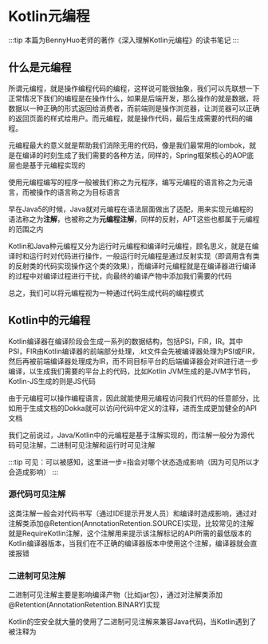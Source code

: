 # Kotlin元编程

:::tip
本篇为BennyHuo老师的著作《深入理解Kotlin元编程》的读书笔记
:::

## 什么是元编程

所谓元编程，就是操作编程代码的编程，这样说可能很抽象，我们可以先联想一下正常情况下我们的编程是在操作什么，如果是后端开发，那么操作的就是数据，将数据以一种正确的形式返回给消费者，而前端则是操作浏览器，让浏览器可以正确的返回页面的样式给用户。而元编程，就是操作代码，最后生成需要的代码的编程。

元编程最大的意义就是帮助我们消除无用的代码，像是我们最常用的lombok，就是在编译的时刻生成了我们需要的各种方法，同样的，Spring框架核心的AOP底层也是基于元编程实现的

使用元编程编写的程序一般被我们称之为元程序，编写元编程的语言称之为元语言，而被操作的语言称之为目标语言

早在Java5的时候，Java就对元编程在语法层面做出了适配，用来实现元编程的语法称之为**注解**，也被称之为**元编程注解**，同样的反射，APT这些也都属于元编程的范围之内

Kotlin和Java种元编程又分为运行时元编程和编译时元编程，顾名思义，就是在编译时和运行时对代码进行操作，一般运行时元编程是通过反射实现（即调用含有类的反射类的代码实现操作这个类的效果），而编译时元编程就是在编译器进行编译的过程中对编译过程进行干扰，向最终的编译产物中添加我们需要的代码

总之，我们可以将元编程视为一种通过代码生成代码的编程模式

## Kotlin中的元编程

Kotlin编译器在编译阶段会生成一系列的数据结构，包括PSI，FIR，IR。其中PSI，FIR由Kotlin编译器的前端部分处理，.kt文件会先被编译器处理为PSI或FIR，然后再被前端编译器处理成为IR，而不同目标平台的后端编译器会对IR进行进一步编译，以生成我们需要的平台上的代码，比如Kotlin JVM生成的是JVM字节码，Kotlin-JS生成的则是JS代码

由于元编程可以操作编程语言，因此就能使用元编程访问我们代码的任意部分，比如用于生成文档的Dokka就可以访问代码中定义的注释，进而生成更加健全的API文档

我们之前说过，Java/Kotlin中的元编程是基于注解实现的，而注解一般分为源代码可见注解，二进制可见注解和运行时可见注解

:::tip
可见：可以被感知，这里进一步=指会对哪个状态造成影响（因为可见所以才会造成影响）
:::

### 源代码可见注解

这类注解一般会对代码书写（通过IDE提示开发人员）和编译时造成影响，通过对注解类添加@Retention(AnnotationRetention.SOURCE)实现，比较常见的注解就是RequireKotlin注解，这个注解用来提示该注解标记的API所需的最低版本的Kotlin编译器版本，当我们在不正确的编译器版本中使用这个注解，编译器就会直接报错

### 二进制可见注解

二进制可见注解主要是影响编译产物（比如jar包），通过对注解类添加@Retention(AnnotationRetention.BINARY)实现

Kotlin的空安全就大量的使用了二进制可见注解来兼容Java代码，当Kotlin遇到了被注释为